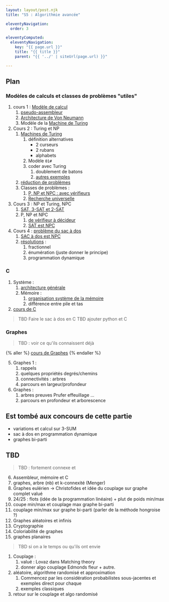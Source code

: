 ```yaml
---
layout: layout/post.njk 
title: "S5 : Algorithmie avancée"

eleventyNavigation:
  order: 3

eleventyComputed:
  eleventyNavigation:
    key: "{{ page.url }}"
    title: "{{ title }}"
    parent: "{{ '../' | siteUrl(page.url) }}"

---
```


## Plan

### Modèles de calculs et classes de problèmes "utiles"

1. cours 1 : [Modèle de calcul](/cours/algorithmie/#modèle-calculs)
   1. [pseudo-assembleur](/cours/algorithmie/exécuter-code/pseudo-assembleur/)
   2. [Architecture de Von Neumann](/cours/algorithmie/exécuter-code/von-neumann/)
   3. Modèle de la [Machine de Turing](/cours/algorithmie/machine-turing/)
2. Cours 2 : Turing et NP
   1. [Machines de Turing](/cours/algorithmie/machine-turing/)
      1. définition alternatives
         - 2 curseurs
         - 2 rubans
         - alphabets
      2. Modèle `01#`
      3. coder avec Turing
         1. doublement de batons
         2. [autres exemples](https://courses.cs.washington.edu/courses/cse431/14sp/scribes/lec3.pdf)
   2. [réduction de problèmes](/cours/algorithmie/problème-réduction/)
   3. Classes de problèmes :
      1. [P, NP et NPC : avec vérifieurs](/cours/algorithmie/problèmes-NP/)
      2. [Recherche universelle](/cours/algorithmie/recherche-universelle/)
3. Cours 3 : NP et Turing, NPC
   1. [SAT, 3-SAT et 2-SAT](/cours/algorithmie/problème-SAT/)
   2. P, NP et NPC
      1. [de vérifieur à décideur](/cours/algorithmie/décision-problèmes/)
      2. [SAT est NPC](/cours/algorithmie/décision-problèmes/SAT-NPC/)
4. Cours 4 : [problème du sac à dos](/cours/algorithmie/problème-sac-à-dos/)
   1. [SAC à dos est NPC](/cours/algorithmie/exemples-problèmes-NPC/)
   2. [résolutions](/cours/algorithmie/problème-sac-à-dos/étude) :
      1. fractionnel
      2. énumération (juste donner le principe)
      3. programmation dynamique

### C

1. Système :
   1. [architecture générale](/cours/système/architecture-ordinateur/#général)
   2. Mémoire :
      1. [organisation système de la mémoire](/cours/système/système-exploitation/process/#forme-finale)
      2. différence entre pile et tas
2. [cours de C](/cours/système/langage-c/)

> TBD Faire le sac à dos en C
> TBD ajouter python et C

### Graphes

> TBD : voir ce qu'ils connaissent déjà

{% aller %}
[cours de Graphes](/cours/graphes/)
{% endaller %}

5. Graphes 1 :
   1. rappels
   2. quelques propriétés degrés/chemins
   3. connectivités : arbres
   4. parcours en largeur/profondeur
6. Graphes :
   1. arbres preuves Prufer effeuillage ...
   2. parcours en profondeur et arborescence

## Est tombé aux concours de cette partie

- variations et calcul sur 3-SUM
- sac à dos en programmation dynamique
- graphes bi-parti

## TBD

> TBD : fortement connexe et
> 

6.  Assembleur, mémoire et C
7.  graphes, arbre (nb) et k-connexité (Menger)
8.  Graphes eulérien -> Christofides et idée du couplage sur graphe complet valué
9.  24/25 : flots (idée de la programmation linéaire) + plut de poids min/max
10. coupe min/max et couplage max graphe bi-parti
11. couplage min/max sur graphe bi-parti (parler de la méthode hongroise ?)
12. Graphes aléatoires et infinis
13. Cryptographie
14. Coloriabilité de graphes
15. graphes planaires

> TBD si on a le temps ou qu'ils ont envie

1. Couplage :
    1. valué : Lovaz dans Matching theory
    2. donner algo couplage Edmonds fleur + autre.
2. aléatoire, algorithme randomisé et approximation
    1. Commencez par les considération probabilistes sous-jacentes et exemples direct pour chaque
    2. exemples classiques
3. retour sur le couplage et algo randomisé
